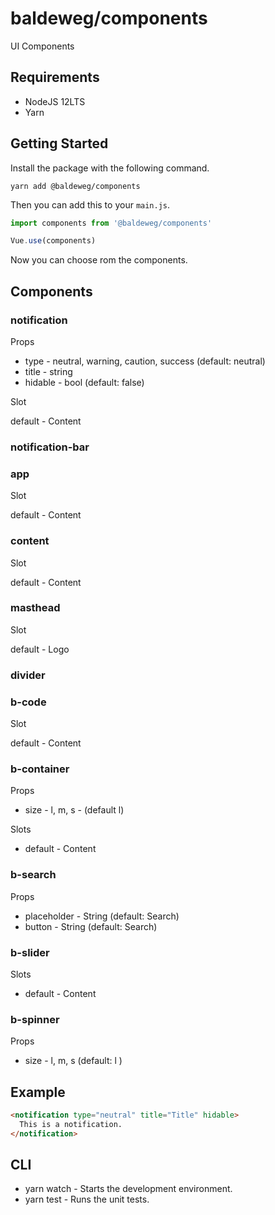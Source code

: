 # baldeweg/components

UI Components

## Requirements

- NodeJS 12LTS
- Yarn

## Getting Started

Install the package with the following command.

```shell
yarn add @baldeweg/components
```

Then you can add this to your `main.js`.

```js
import components from '@baldeweg/components'

Vue.use(components)
```

Now you can choose rom the components.

## Components

### notification

Props

- type - neutral, warning, caution, success (default: neutral)
- title - string
- hidable - bool (default: false)

Slot

default - Content

### notification-bar

### app

Slot

default - Content

### content

Slot

default - Content

### masthead

Slot

default - Logo

### divider

### b-code

Slot

default - Content

### b-container

Props

- size - l, m, s - (default l)

Slots

- default - Content

### b-search

Props

- placeholder - String (default: Search)
- button - String (default: Search)

### b-slider

Slots

- default - Content

### b-spinner

Props

- size - l, m, s (default: l )

## Example

```html
<notification type="neutral" title="Title" hidable>
  This is a notification.
</notification>
```

## CLI

- yarn watch - Starts the development environment.
- yarn test - Runs the unit tests.
